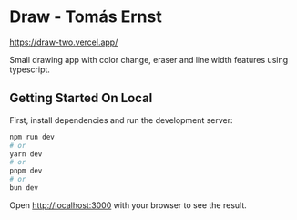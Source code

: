 # Draw - Tomás Ernst

https://draw-two.vercel.app/

Small drawing app with color change, eraser and line width features using typescript.

## Getting Started On Local

First, install dependencies and run the development server:

```bash
npm run dev
# or
yarn dev
# or
pnpm dev
# or
bun dev
```

Open [http://localhost:3000](http://localhost:3000) with your browser to see the result.





